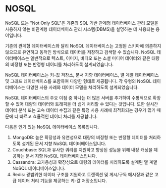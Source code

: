 # NOSQL

NoSQL 또는 "Not Only SQL"은 기존의 SQL 기반 관계형 데이터베이스 관리 모델을 사용하지 않는 비관계형 데이터베이스 관리 시스템(DBMS)을 설명하는 데 사용되는 용어입니다.

기존의 관계형 데이터베이스와 달리 NoSQL 데이터베이스는 고정된 스키마에 의존하지 않으므로 유연하고 동적인 방식으로 데이터를 저장하고 검색할 수 있습니다. NoSQL 데이터베이스는 일반적으로 텍스트, 이미지, 비디오 또는 소셜 미디어 데이터와 같은 대량의 비정형 또는 반정형 데이터를 처리하도록 설계되었습니다.

NoSQL 데이터베이스는 키-값 저장소, 문서 지향 데이터베이스, 열 계열 데이터베이스 및 그래프 데이터베이스를 포함하여 다양한 형태로 제공됩니다. 각 유형의 NoSQL 데이터베이스는 다양한 사용 사례와 데이터 모델을 처리하도록 설계되었습니다.

NoSQL 데이터베이스의 주요 이점 중 하나는 더 많은 서버를 추가하여 수평적으로 확장할 수 있어 대량의 데이터와 트래픽을 더 쉽게 처리할 수 있다는 것입니다. 또한 실시간 데이터 분석 또는 고속 데이터 수집과 같은 특정 사용 사례에 최적화되는 경우가 많기 때문에 더 빠르고 효율적인 데이터 처리를 제공합니다.

다음은 인기 있는 NoSQL 데이터베이스 목록입니다.

1. MongoDB: 높은 확장성과 유연성으로 대량의 비정형 또는 반정형 데이터를 처리하도록 설계된 문서 지향 NoSQL 데이터베이스입니다.
2. Couchbase: SQL과 유사한 쿼리를 지원하고 향상된 성능을 위해 내장 캐싱을 제공하는 문서 지향 NoSQL 데이터베이스입니다.
3. Cassandra: 고가용성과 확장성으로 대량의 데이터를 처리하도록 설계된 열 계열 NoSQL 데이터베이스입니다.
4. Redis: 광범위한 데이터 구조를 지원하고 트랜잭션 및 게시/구독 메시징과 같은 고급 데이터 처리 기능을 제공하는 키-값 저장소입니다.